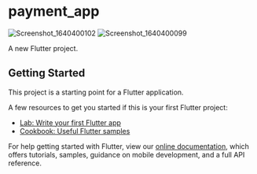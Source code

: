 # payment_app

![Screenshot_1640400102](https://user-images.githubusercontent.com/68629990/148395990-8b49af0e-c5b9-4f12-8c87-e64be9cba26d.png)
![Screenshot_1640400099](https://user-images.githubusercontent.com/68629990/148395999-1f4eb3f7-e9f4-4991-a0e4-b3cb76dc878a.png)


A new Flutter project.

## Getting Started

This project is a starting point for a Flutter application.

A few resources to get you started if this is your first Flutter project:

- [Lab: Write your first Flutter app](https://flutter.dev/docs/get-started/codelab)
- [Cookbook: Useful Flutter samples](https://flutter.dev/docs/cookbook)

For help getting started with Flutter, view our
[online documentation](https://flutter.dev/docs), which offers tutorials,
samples, guidance on mobile development, and a full API reference.
